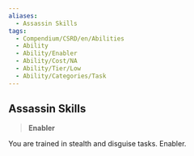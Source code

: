 ```yaml
---
aliases:
  - Assassin Skills
tags:
  - Compendium/CSRD/en/Abilities
  - Ability
  - Ability/Enabler
  - Ability/Cost/NA
  - Ability/Tier/Low
  - Ability/Categories/Task
---
```

  
    
## Assassin Skills    
>**Enabler**  
    
You are trained in stealth and disguise tasks. Enabler.